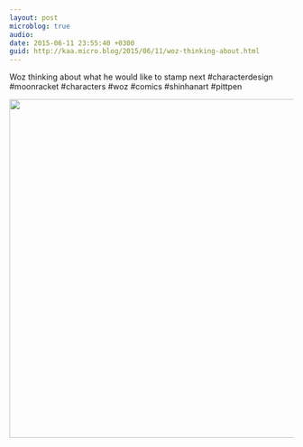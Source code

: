 ```yaml
---
layout: post
microblog: true
audio: 
date: 2015-06-11 23:55:40 +0300
guid: http://kaa.micro.blog/2015/06/11/woz-thinking-about.html
---
```

Woz thinking about what he would like to stamp next #characterdesign #moonracket #characters #woz #comics #shinhanart #pittpen

<img src="http://www.kaa.bz/uploads/2018/6337ca09b6.jpg" width="600" height="600" />
